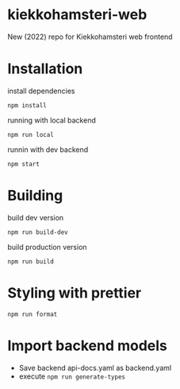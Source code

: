 # kiekkohamsteri-web
New (2022) repo for Kiekkohamsteri web frontend

# Installation
install dependencies

`npm install`

running with local backend

`npm run local`

runnin with dev backend

`npm start`

# Building
build dev version

`npm run build-dev`

build production version

`npm run build`

# Styling with prettier
`npm run format`

# Import backend models
- Save backend api-docs.yaml as backend.yaml
- execute `npm run generate-types`
